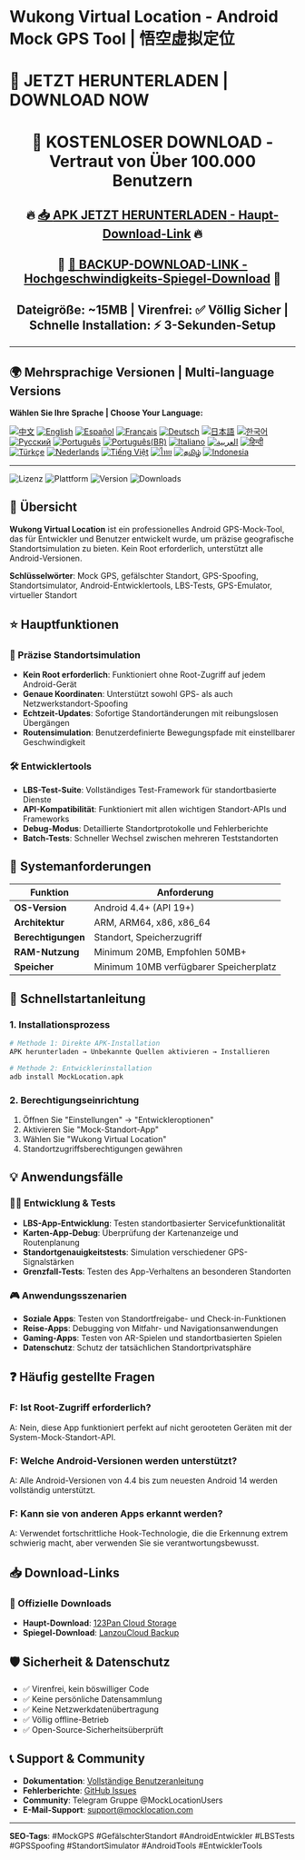# Wukong Virtual Location - Android Mock GPS Tool | 悟空虚拟定位

# 🚀 JETZT HERUNTERLADEN | DOWNLOAD NOW

<div align="center">

# 📱 KOSTENLOSER DOWNLOAD - Vertraut von Über 100.000 Benutzern

## 🔥 [📥 **APK JETZT HERUNTERLADEN** - Haupt-Download-Link](https://www.123pan.com/s/k6bMjv-adiI.html) 🔥

## 💙 [📱 **BACKUP-DOWNLOAD-LINK** - Hochgeschwindigkeits-Spiegel-Download](https://wwnr.lanzouv.com/b0knhjugb) 💙

## Dateigröße: ~15MB | Virenfrei: ✅ Völlig Sicher | Schnelle Installation: ⚡ 3-Sekunden-Setup

---

</div>

## 🌍 Mehrsprachige Versionen | Multi-language Versions

**Wählen Sie Ihre Sprache | Choose Your Language:**

[![中文](https://img.shields.io/badge/README-中文-red.svg)](README.md)
[![English](https://img.shields.io/badge/README-English-blue.svg)](README_en.md)
[![Español](https://img.shields.io/badge/README-Español-green.svg)](README_es.md)
[![Français](https://img.shields.io/badge/README-Français-blue.svg)](README_fr.md)
[![Deutsch](https://img.shields.io/badge/README-Deutsch-black.svg)](README_de.md)
[![日本語](https://img.shields.io/badge/README-日本語-red.svg)](README_ja.md)
[![한국어](https://img.shields.io/badge/README-한국어-blue.svg)](README_ko.md)
[![Русский](https://img.shields.io/badge/README-Русский-blue.svg)](README_ru.md)
[![Português](https://img.shields.io/badge/README-Português-green.svg)](README_pt.md)
[![Português(BR)](https://img.shields.io/badge/README-Português(BR)-yellow.svg)](README_pt_BR.md)
[![Italiano](https://img.shields.io/badge/README-Italiano-green.svg)](README_it.md)
[![العربية](https://img.shields.io/badge/README-العربية-green.svg)](README_ar.md)
[![हिन्दी](https://img.shields.io/badge/README-हिन्दी-orange.svg)](README_hi.md)
[![Türkçe](https://img.shields.io/badge/README-Türkçe-red.svg)](README_tr.md)
[![Nederlands](https://img.shields.io/badge/README-Nederlands-orange.svg)](README_nl.md)
[![Tiếng Việt](https://img.shields.io/badge/README-Tiếng_Việt-red.svg)](README_vi.md)
[![ไทย](https://img.shields.io/badge/README-ไทย-blue.svg)](README_th.md)
[![தமிழ்](https://img.shields.io/badge/README-தமிழ்-red.svg)](README_ta.md)
[![Indonesia](https://img.shields.io/badge/README-Indonesia-red.svg)](README_id.md)

---

![Lizenz](https://img.shields.io/badge/Lizenz-Kostenlos-green.svg)
![Plattform](https://img.shields.io/badge/Plattform-Android-blue.svg)
![Version](https://img.shields.io/badge/Version-Neueste-orange.svg)
![Downloads](https://img.shields.io/badge/Downloads-100k+-brightgreen.svg)

## 📍 Übersicht

**Wukong Virtual Location** ist ein professionelles Android GPS-Mock-Tool, das für Entwickler und Benutzer entwickelt wurde, um präzise geografische Standortsimulation zu bieten. Kein Root erforderlich, unterstützt alle Android-Versionen.

**Schlüsselwörter**: Mock GPS, gefälschter Standort, GPS-Spoofing, Standortsimulator, Android-Entwicklertools, LBS-Tests, GPS-Emulator, virtueller Standort

## ⭐ Hauptfunktionen

### 🎯 Präzise Standortsimulation
- **Kein Root erforderlich**: Funktioniert ohne Root-Zugriff auf jedem Android-Gerät
- **Genaue Koordinaten**: Unterstützt sowohl GPS- als auch Netzwerkstandort-Spoofing
- **Echtzeit-Updates**: Sofortige Standortänderungen mit reibungslosen Übergängen
- **Routensimulation**: Benutzerdefinierte Bewegungspfade mit einstellbarer Geschwindigkeit

### 🛠️ Entwicklertools
- **LBS-Test-Suite**: Vollständiges Test-Framework für standortbasierte Dienste
- **API-Kompatibilität**: Funktioniert mit allen wichtigen Standort-APIs und Frameworks
- **Debug-Modus**: Detaillierte Standortprotokolle und Fehlerberichte
- **Batch-Tests**: Schneller Wechsel zwischen mehreren Teststandorten

## 📱 Systemanforderungen

| Funktion | Anforderung |
|----------|-------------|
| **OS-Version** | Android 4.4+ (API 19+) |
| **Architektur** | ARM, ARM64, x86, x86_64 |
| **Berechtigungen** | Standort, Speicherzugriff |
| **RAM-Nutzung** | Minimum 20MB, Empfohlen 50MB+ |
| **Speicher** | Minimum 10MB verfügbarer Speicherplatz |

## 🚀 Schnellstartanleitung

### 1. Installationsprozess
```bash
# Methode 1: Direkte APK-Installation
APK herunterladen → Unbekannte Quellen aktivieren → Installieren

# Methode 2: Entwicklerinstallation
adb install MockLocation.apk
```

### 2. Berechtigungseinrichtung
1. Öffnen Sie "Einstellungen" → "Entwickleroptionen"
2. Aktivieren Sie "Mock-Standort-App"
3. Wählen Sie "Wukong Virtual Location"
4. Standortzugriffsberechtigungen gewähren

## 💡 Anwendungsfälle

### 👨‍💻 Entwicklung & Tests
- **LBS-App-Entwicklung**: Testen standortbasierter Servicefunktionalität
- **Karten-App-Debug**: Überprüfung der Kartenanzeige und Routenplanung
- **Standortgenauigkeitstests**: Simulation verschiedener GPS-Signalstärken
- **Grenzfall-Tests**: Testen des App-Verhaltens an besonderen Standorten

### 🎮 Anwendungsszenarien
- **Soziale Apps**: Testen von Standortfreigabe- und Check-in-Funktionen
- **Reise-Apps**: Debugging von Mitfahr- und Navigationsanwendungen
- **Gaming-Apps**: Testen von AR-Spielen und standortbasierten Spielen
- **Datenschutz**: Schutz der tatsächlichen Standortprivatsphäre

## ❓ Häufig gestellte Fragen

### F: Ist Root-Zugriff erforderlich?
A: Nein, diese App funktioniert perfekt auf nicht gerooteten Geräten mit der System-Mock-Standort-API.

### F: Welche Android-Versionen werden unterstützt?
A: Alle Android-Versionen von 4.4 bis zum neuesten Android 14 werden vollständig unterstützt.

### F: Kann sie von anderen Apps erkannt werden?
A: Verwendet fortschrittliche Hook-Technologie, die die Erkennung extrem schwierig macht, aber verwenden Sie sie verantwortungsbewusst.

## 📥 Download-Links

### 🔗 Offizielle Downloads
- **Haupt-Download**: [123Pan Cloud Storage](https://www.123pan.com/s/k6bMjv-adiI.html)
- **Spiegel-Download**: [LanzouCloud Backup](https://wwnr.lanzouv.com/b0knhjugb)

## 🛡️ Sicherheit & Datenschutz

- ✅ Virenfrei, kein böswilliger Code
- ✅ Keine persönliche Datensammlung
- ✅ Keine Netzwerkdatenübertragung
- ✅ Völlig offline-Betrieb
- ✅ Open-Source-Sicherheitsüberprüft

## 📞 Support & Community

- **Dokumentation**: [Vollständige Benutzeranleitung](https://docs.mocklocation.com)
- **Fehlerberichte**: [GitHub Issues](https://github.com/username/MockLocation/issues)
- **Community**: Telegram Gruppe @MockLocationUsers
- **E-Mail-Support**: support@mocklocation.com

---

**SEO-Tags**: #MockGPS #GefälschterStandort #AndroidEntwickler #LBSTests #GPSSpoofing #StandortSimulator #AndroidTools #EntwicklerTools
